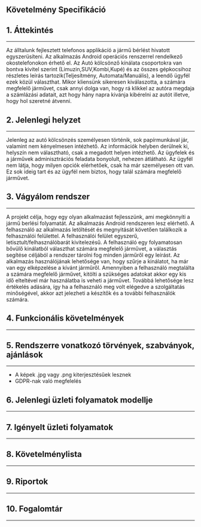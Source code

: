 ## Követelmény Specifikáció

## 1. Áttekintés
---
Az álltalunk fejlesztett telefonos applikácíó a jármű bérlést hivatott egyszerüsíteni. Az alkalmazás Android operációs renszerrel rendelkező okostelefonokon érhető el. Az Autó kölcsönző kínálata csoportokra van bontva kivitel szerint (Limuzin,SUV,Kombi,Kupé) és az összes gépkocsihoz részletes leírás tartozik(Teljesítmény, Automata/Manuális), a leendő ügyfél ezek közül választhat. Mikor kliensünk sikeresen kiválaszotta, a számára megfelelő járművet, csak annyi dolga van, hogy rá klikkel az autóra megdaja a számlázási adatait, azt hogy hány napra kivánja kibérelni az autót illetve, hogy hol szeretné átvenni.

## 2. Jelenlegi helyzet
---
Jelenleg az autó kölcsönzés személyesen történik, sok papírmunkával jár, valamint nem kényelmesen intézhető. Az információk helyben derülnek ki, helyszín nem választható, csak a megadott helyen intézhető. Az ügyfelek és a járművek adminisztrációs feladata bonyolult, nehezen átlátható. Az ügyfél nem látja, hogy milyen opciók elérhetőek, csak ha már személyesen ott van. Ez sok ideig tart és az ügyfél nem biztos, hogy talál számára megfelelő járművet.

## 3. Vágyálom rendszer
---
A projekt célja, hogy egy olyan alkalmazást fejlesszünk, ami megkönnyíti a jármű berlési folyamatát. Az alkalmazás Android rendszeren lesz elérhető. A felhasználó az alkalmazás letöltését és megnyitását követően találkozik a felhasználói felülettel. A felhasználói felület egyszerű, letisztult/felhasználóbarát kivitelezésű. A felhasználó egy folyamatosan bővülő kinálatból választhat számára megfelelő járművet, a választás segítése céljából a rendszer tárolni fog minden járműről egy leírást. Az alkalmazás használójának lehetősége van, hogy szűrje a kinálatot, ha már van egy elképzelése a kívánt járműről. Amennyiben a felhasználó megtalálta a számára megfelelő járművet, kitölti a szükséges adatokat akkor egy kis idő elteltével már használatba is veheti a járművet. Továbbá lehetősége lesz értékelés adására, így ha a felhasználó meg volt elégedve a szolgáltatás minőségével, akkor azt jelezheti a készítők és a további felhasználók számára.

## 4. Funkcionális követelmények
---


## 5. Rendszerre vonatkozó törvények, szabványok, ajánlások
---
- A képek .jpg vagy .png kiterjesztésűek lesznek
- GDPR-nak való megfelelés

## 6. Jelenlegi üzleti folyamatok modellje
---


## 7. Igényelt üzleti folyamatok
---


## 8. Követelménylista
---


## 9. Riportok
---


## 10. Fogalomtár
---

